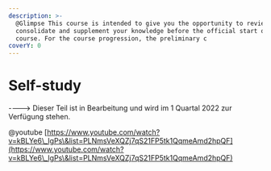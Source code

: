 ```yaml
---
description: >-
  @Glimpse This course is intended to give you the opportunity to review,
  consolidate and supplement your knowledge before the official start of the
  course. For the course progression, the preliminary c
coverY: 0
---
```


# Self-study

\----> Dieser Teil ist in Bearbeitung und wird im 1 Quartal 2022 zur Verfügung stehen.

@youtube [https://www.youtube.com/watch?v=kBLYe6\_IgPs\&list=PLNmsVeXQZj7qS21FP5tk1QqmeAmd2hpQF](https://www.youtube.com/watch?v=kBLYe6\_IgPs\&list=PLNmsVeXQZj7qS21FP5tk1QqmeAmd2hpQF)
